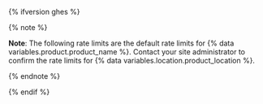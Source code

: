 {% ifversion ghes %}

{% note %}

**Note**: The following rate limits are the default rate limits for {% data variables.product.product_name %}. Contact your site administrator to confirm the rate limits for {% data variables.location.product_location %}.

{% endnote %}

{% endif %}
